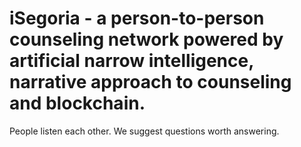 # iSegoria - a person-to-person counseling network powered by artificial narrow intelligence, narrative approach to counseling and blockchain.
People listen each other. We suggest questions worth answering.


